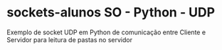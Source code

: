 # sockets-alunos SO - Python - UDP
Exemplo de socket UDP em Python de comunicação entre Cliente e Servidor para leitura de pastas no servidor
